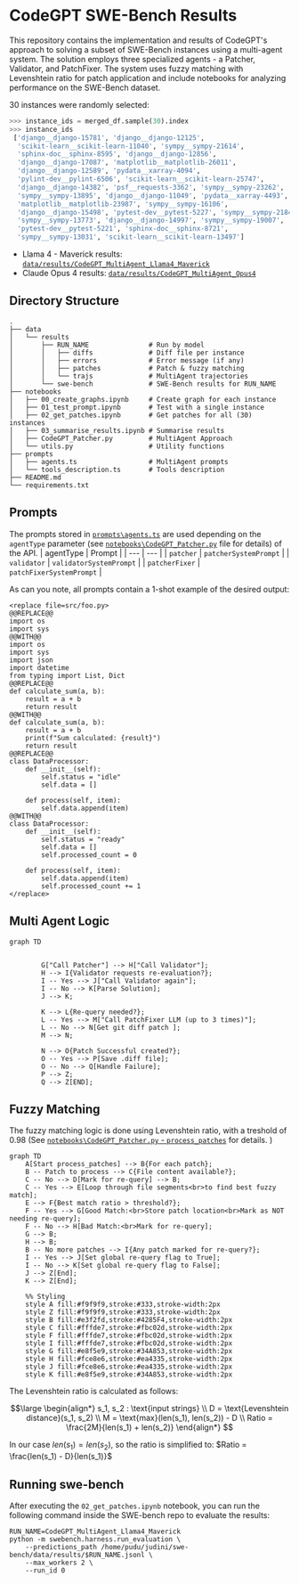 # CodeGPT SWE-Bench Results

This repository contains the implementation and results of CodeGPT's approach to solving a subset of SWE-Bench instances using a multi-agent system. The solution employs three specialized agents - a Patcher, Validator, and PatchFixer. The system uses fuzzy matching with Levenshtein ratio for patch application and include notebooks for analyzing performance on the SWE-Bench dataset.

30 instances were randomly selected:
```py
>>> instance_ids = merged_df.sample(30).index
>>> instance_ids
 ['django__django-15781', 'django__django-12125',
  'scikit-learn__scikit-learn-11040', 'sympy__sympy-21614',
  'sphinx-doc__sphinx-8595', 'django__django-12856',
  'django__django-17087', 'matplotlib__matplotlib-26011',
  'django__django-12589', 'pydata__xarray-4094',
  'pylint-dev__pylint-6506', 'scikit-learn__scikit-learn-25747',
  'django__django-14382', 'psf__requests-3362', 'sympy__sympy-23262',
  'sympy__sympy-13895', 'django__django-11049', 'pydata__xarray-4493',
  'matplotlib__matplotlib-23987', 'sympy__sympy-16106',
  'django__django-15498', 'pytest-dev__pytest-5227', 'sympy__sympy-21847',
  'sympy__sympy-13773', 'django__django-14997', 'sympy__sympy-19007',
  'pytest-dev__pytest-5221', 'sphinx-doc__sphinx-8721',
  'sympy__sympy-13031', 'scikit-learn__scikit-learn-13497']
```

- Llama 4 - Maverick results: [`data/results/CodeGPT_MultiAgent_Llama4_Maverick`](./data/results/CodeGPT_MultiAgent_Llama4_Maverick)
- Claude Opus 4 results:  [`data/results/CodeGPT_MultiAgent_Opus4`](./data/results/CodeGPT_MultiAgent_Opus4)

## Directory Structure

```
.
├── data
│   └── results                                
│       ├── RUN_NAME               # Run by model 
│       │   ├── diffs              # Diff file per instance
│       │   ├── errors             # Error message (if any)
│       │   ├── patches            # Patch & fuzzy matching
│       │   └── trajs              # MultiAgent trajectories 
│       └── swe-bench              # SWE-Bench results for RUN_NAME
├── notebooks
│   ├── 00_create_graphs.ipynb     # Create graph for each instance
│   ├── 01_test_prompt.ipynb       # Test with a single instance 
│   ├── 02_get_patches.ipynb       # Get patches for all (30) instances
│   ├── 03_summarise_results.ipynb # Summarise results
│   ├── CodeGPT_Patcher.py         # MultiAgent Approach
│   └── utils.py                   # Utility functions
├── prompts
│   ├── agents.ts                  # MultiAgent prompts
│   └── tools_description.ts       # Tools description
├── README.md
└── requirements.txt
```

## Prompts

The prompts stored in [`prompts\agents.ts`](prompts/agents.ts) are used depending on the `agentType` parameter (see [`notebooks\CodeGPT_Patcher.py`](notebooks/CodeGPT_Patcher.py) file for details) of the API.
| agentType | Prompt |
| --- | --- |
| `patcher` | `patcherSystemPrompt` |
| `validator` | `validatorSystemPrompt` |
| `patcherFixer` | `patchFixerSystemPrompt` |

As can you note, all prompts contain a 1-shot example of the desired output:
```
<replace file=src/foo.py>
@@REPLACE@@
import os
import sys
@@WITH@@
import os
import sys
import json
import datetime
from typing import List, Dict
@@REPLACE@@
def calculate_sum(a, b):
    result = a + b
    return result
@@WITH@@
def calculate_sum(a, b):
    result = a + b
    print(f"Sum calculated: {result}")
    return result
@@REPLACE@@
class DataProcessor:
    def __init__(self):
        self.status = "idle"
        self.data = []
    
    def process(self, item):
        self.data.append(item)
@@WITH@@
class DataProcessor:
    def __init__(self):
        self.status = "ready"
        self.data = []
        self.processed_count = 0
    
    def process(self, item):
        self.data.append(item)
        self.processed_count += 1
</replace>
```

## Multi Agent Logic

```mermaid
graph TD


        G["Call Patcher"] --> H["Call Validator"];
        H --> I{Validator requests re-evaluation?};
        I -- Yes --> J["Call Validator again"];
        I -- No --> K[Parse Solution];
        J --> K;

        K --> L{Re-query needed?};
        L -- Yes --> M["Call PatchFixer LLM (up to 3 times)"];
        L -- No --> N[Get git diff patch ];
        M --> N;

        N --> O{Patch Successful created?};
        O -- Yes --> P[Save .diff file];
        O -- No --> Q[Handle Failure];
        P --> Z;
        Q --> Z[END];

```

## Fuzzy Matching

The fuzzy matching logic is done using Levenshtein ratio, with a treshold of 0.98 (See [`notebooks\CodeGPT_Patcher.py` - `process_patches`](notebooks/CodeGPT_Patcher.py#L277) for details. )

```mermaid
graph TD
    A[Start process_patches] --> B{For each patch};
    B -- Patch to process --> C{File content available?};
    C -- No --> D[Mark for re-query] --> B;
    C -- Yes --> E[Loop through file segments<br>to find best fuzzy match];
    E --> F{Best match ratio > threshold?};
    F -- Yes --> G[Good Match:<br>Store patch location<br>Mark as NOT needing re-query];
    F -- No --> H[Bad Match:<br>Mark for re-query];
    G --> B;
    H --> B;
    B -- No more patches --> I{Any patch marked for re-query?};
    I -- Yes --> J[Set global re-query flag to True];
    I -- No --> K[Set global re-query flag to False];
    J --> Z[End];
    K --> Z[End];

    %% Styling
    style A fill:#f9f9f9,stroke:#333,stroke-width:2px
    style Z fill:#f9f9f9,stroke:#333,stroke-width:2px
    style B fill:#e3f2fd,stroke:#4285F4,stroke-width:2px
    style C fill:#fffde7,stroke:#fbc02d,stroke-width:2px
    style F fill:#fffde7,stroke:#fbc02d,stroke-width:2px
    style I fill:#fffde7,stroke:#fbc02d,stroke-width:2px
    style G fill:#e8f5e9,stroke:#34A853,stroke-width:2px
    style H fill:#fce8e6,stroke:#ea4335,stroke-width:2px
    style J fill:#fce8e6,stroke:#ea4335,stroke-width:2px
    style K fill:#e8f5e9,stroke:#34A853,stroke-width:2px
```

The Levenshtein ratio is calculated as follows:

$$\large
\begin{align*}
s_1, s_2 : \text{input strings} \\
D = \text{Levenshtein distance}(s_1, s_2) \\
M = \text{max}(len(s_1), len(s_2)) - D \\
Ratio = \frac{2M}{len(s_1) + len(s_2)}
\end{align*}
$$

In our case $len(s_1) = len(s_2)$, so the ratio is simplified to:
$Ratio = \frac{len(s_1) - D}{len(s_1)}$


## Running swe-bench

After executing the `02_get_patches.ipynb` notebook, you can run the following command inside the SWE-bench repo to evaluate the results:

```
RUN_NAME=CodeGPT_MultiAgent_Llama4_Maverick
python -m swebench.harness.run_evaluation \
    --predictions_path /home/pudu/judini/swe-bench/data/results/$RUN_NAME.jsonl \
    --max_workers 2 \
    --run_id 0
``` 
